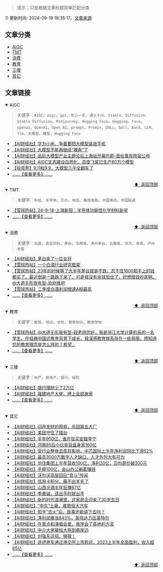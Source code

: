 > 提示：只是根据文章标题简单匹配分类

:alarm_clock: 更新时间: 2024-09-19 18:35:17。[文章来源](/README.md)

## 文章分类

- [AIGC](#aigc) 
- [TMT](#tmt) 
- [消费](#消费) 
- [教育](#教育) 
- [三傻](#三傻) 
- [其它](#其它) 

## 文章链接

<details open>
<summary id="aigc">
 AIGC
</summary>
<p></p>


> 关键字：`AIGC`、`aigc`、`gpt`、`文心一言`、`通义千问`、`Stable`、`Diffusion`、`Stable Diffusion`、`Midjourney`、`Hugging Face`、`Hugging`、`Face`、`openai`、`OpenAI`、`Open AI`、`prompt`、`Prompt`、`DALL`、`Dall`、`Bard`、`LLM`、`llm`、`大模型`、`模型`、`Hugging Face`



- [【AI财经社】华为小米，争着要把大模型装进手机](https://www.aicaijing.com.cn/article/18594)
- [【AI财经社】大模型不能再继续“裸奔”了](https://www.aicaijing.com.cn/article/18574)
- [【AI财经社】品玩大模型产业主题论坛上海站开幕在即-首轮嘉宾阵容公布](https://www.aicaijing.com.cn/article/18569)
- [【AI财经社】AIGC生态建设白热化，百度飞桨已生产80万个模型](https://www.aicaijing.com.cn/article/18570)
- [【投资界】9.11和9.9，大模型几乎全翻车了](https://posts.careerengine.us/p/6697778c44726b29bffa3a09)
- [......【查看更多】......](/details/tags/aigc.md)

<div align="right"><a href="#文章分类">⬆ &nbsp;返回顶部</a></div>
</details>

<details open>
<summary id="tmt">
 TMT
</summary>
<p></p>


> 关键字：`科技`、`半导体`、`芯片`、`电信`、`集成电路`、`中国移动`、`中国联通`



- [【雪球热帖】24-9-18-上海新阳：半导体功能性化学材料新星](https://xueqiu.com/8772786299/304847210)
- [......【查看更多】......](/details/tags/tech.md)

<div align="right"><a href="#文章分类">⬆ &nbsp;返回顶部</a></div>
</details>

<details open>
<summary id="消费">
 消费
</summary>
<p></p>


> 关键字：`白酒`、`食品饮料`、`茅台`、`五粮液`、`贵州茅台`、`五粮液`、`洋河`、`舍得`、`泸州老窖`



- [【AI财经社】茅台来了一位女将](https://www.aicaijing.com.cn/article/18587)
- [【雪球热帖】一个白酒行业研究框架](https://xueqiu.com/1447889323/305040100)
- [【雪球热帖】23年的时候等了大半年茅台就是不跌，忍不住1600把手上的钱都买了。最近倒是一路跌下来了，可是我没有余钱加仓了，好想借钱抄底啊。@大道无形我有型-劝劝我吧](https://xueqiu.com/1566996805/304857618)
- [【雪球热帖】二季度白酒利润增速A股最高](https://xueqiu.com/5514535679/304826987)
- [......【查看更多】......](/details/tags/xiaofei.md)

<div align="right"><a href="#文章分类">⬆ &nbsp;返回顶部</a></div>
</details>

<details open>
<summary id="教育">
 教育
</summary>
<p></p>


> 关键字：`教育`、`培训`、`学校`、`教育培训`、`教育学校`



- [【雪球热帖】@大道无形我有型-段老师您好，我是浙江大学计算机系的一名学生。在经典中国式教育背景下成长，我深感教育体系存在一些局限。想知道您的教育理念是怎么样的？希望...](https://xueqiu.com/8248560256/305051761)
- [......【查看更多】......](/details/tags/teach.md)

<div align="right"><a href="#文章分类">⬆ &nbsp;返回顶部</a></div>
</details>

<details open>
<summary id="三傻">
 三傻
</summary>
<p></p>


> 关键字：`地产`、`房地产`、`银行`、`保险`



- [【AI财经社】银行理财少了2万亿](https://www.aicaijing.com.cn/article/18565)
- [【AI财经社】福建地产大佬，押上全部身家](https://www.aicaijing.com.cn/article/18567)
- [......【查看更多】......](/details/tags/house.md)

<div align="right"><a href="#文章分类">⬆ &nbsp;返回顶部</a></div>
</details>

<details open>
<summary id="其它">
 其它
</summary>
<p></p>




- [【AI财经社】闷声发财的网易，杀回第五大厂](https://www.aicaijing.com.cn/article/18610)
- [【AI财经社】美团守住了擂台](https://www.aicaijing.com.cn/article/18611)
- [【AI财经社】半年950亿，谁在狂买安踏李宁](https://www.aicaijing.com.cn/article/18607)
- [【AI财经社】河南85后小伙卖盲盒身家160亿](https://www.aicaijing.com.cn/article/18608)
- [【AI财经社】受行业整体去库存影响，中芯国际上半年净利润同比下滑52%](https://www.aicaijing.com.cn/article/18609)
- [【AI财经社】最高3000万数字人才缺口，人才外包大有可为](https://www.aicaijing.com.cn/article/18601)
- [【AI财经社】华住集团上半年营收100亿，净利20亿，日均房价破300元](https://www.aicaijing.com.cn/article/18602)
- [【AI财经社】手握100亿，金山办公躺着赚钱](https://www.aicaijing.com.cn/article/18603)
- [【AI财经社】沃尔沃高层回应“宫斗”传闻](https://www.aicaijing.com.cn/article/18604)
- [【AI财经社】信用卡积分，薅不出羊毛了](https://www.aicaijing.com.cn/article/18605)
- [【AI财经社】山西汾酒半年狂赚67亿](https://www.aicaijing.com.cn/article/18606)
- [【AI财经社】李嘉诚，该出手时就出手](https://www.aicaijing.com.cn/article/18596)
- [【AI财经社】新的时代浪潮里，这家房企迎来了30岁生日](https://www.aicaijing.com.cn/article/18597)
- [【AI财经社】“中东”土豪，难救恒大汽车](https://www.aicaijing.com.cn/article/18598)
- [【AI财经社】知乎“去火”后，故事还能讲下去吗？](https://www.aicaijing.com.cn/article/18599)
- [【AI财经社】净利润暴涨843%，英伟达力压英特尔](https://www.aicaijing.com.cn/article/18600)
- [【AI财经社】在景点和演唱会里，我学会了各地的方言](https://www.aicaijing.com.cn/article/18591)
- [【AI财经社】中介大佬被恒大拖到悬崖边](https://www.aicaijing.com.cn/article/18592)
- [【AI财经社】刘强东这招，够狠！](https://www.aicaijing.com.cn/article/18593)
- [【AI财经社】途虎养车通过港交所上市聆讯，2023上半年全面盈利，收入超65亿](https://www.aicaijing.com.cn/article/18595)
- [......【查看更多】......](/details/tags/other.md)

<div align="right"><a href="#文章分类">⬆ &nbsp;返回顶部</a></div>
</details>

